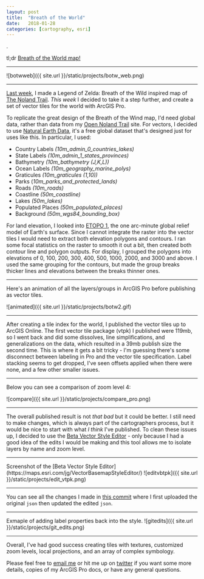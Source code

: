 ```yaml
---
layout: post
title:  "Breath of the World"
date:   2018-01-28
categories: [cartography, esri]
---
```


.  

tl;dr  [Breath of the World map!](http://jonahadkins.com/botw.html)

<hr>

![botwweb]({{ site.url }}/static/projects/botw_web.png)

<hr>

[Last week](http://jonahadkins.com/cartography/esri/2018/01/22/breath-of-the-wild.html), I made a Legend of Zelda: Breath of the Wild inspired map of [The Noland Trail](http://jonahadkins.com//static/projects/lynel.jpg). _This week_ I decided to take it a step further, and create a set of vector tiles for the world with ArcGIS Pro.

To replicate the great design of the Breath of the Wind map, I'd need global data, rather than data from my [Open Noland Trail](http://jonahadkins.com/open-noland-trail/) site. For vectors, I decided to use [Natural Earth Data](http://www.naturalearthdata.com), it's a free global dataset that's designed just for uses like this. In particular, I used:

- Country Labels _(10m_admin_0_countries_lakes)_
- State Labels _(10m_admin_1_states_provinces)_
- Bathymetry _(10m_bathymetry (J,K,L))_
- Ocean Labels _(10m_geography_marine_polys)_
- Graticules _(10m_graticules (1,10))_
- Parks (_10m_parks_and_protected_lands)_
- Roads _(10m_roads)_
- Coastline _(50m_coastline)_
- Lakes _(50m_lakes)_
- Populated Places _(50m_populated_places)_
- Background _(50m_wgs84_bounding_box)_


For land elevation, I looked into [ETOPO 1](https://www.ngdc.noaa.gov/mgg/global/global.html), the one arc-minute global relief model of Earth's surface. Since I cannot integrate the raster into the vector tiles I would need to extract both elevation polygons and contours. I ran some focal statistics on the raster to smooth it out a bit, then created both contour line and polygon outputs. For display, I grouped the polygons into elevations of 0, 100, 200, 300, 400, 500, 1000, 2000, and 3000 and above. I used the same grouping for the contours, but made the group breaks thicker lines and elevations between the breaks thinner ones.

<hr>

Here's an animation of all the layers/groups in ArcGIS Pro before publishing as vector tiles.

![animated]({{ site.url }}/static/projects/botw2.gif)  

<hr>

After creating a tile index for the world, I published the vector tiles up to ArcGIS Online. The first vector tile package (vtpk) I published were 119mb, so I went back and did some dissolves, line simplifications, and generalizations on the data, which resulted in a 39mb publish size the second time. This is where it gets a bit tricky - I'm guessing there's some disconnect between labeling in Pro and the vector tile specification. Label stacking seems to get dropped, I've seen offsets applied when there were none, and a few other smaller issues.  

<hr>

Below you can see a comparison of zoom level 4:

![compare]({{ site.url }}/static/projects/compare_pro.png)

<hr>

The overall published result is not _that bad_ but it could be better. I still need to make changes, which is always part of the cartographers process, but it would be nice to start with what _I think_ I've published. To clean these issues up, I decided to use the [Beta Vector Style Editor](https://maps.esri.com/jg/VectorBasemapStyleEditor/) - only because I had a good idea of the edits I would be making and this tool allows me to isolate layers by name and zoom level.  

<hr>
Screenshot of the [Beta Vector Style Editor](https://maps.esri.com/jg/VectorBasemapStyleEditor/)  
![editvbtpk]({{ site.url }}/static/projects/edit_vtpk.png)

<hr>

You can see all the changes I made in [this commit](https://github.com/jonahadkins/jonahadkins.github.io/commit/f056d25c3513573afa94760bad7718ffdf7b6e27) where I first uploaded the original `json` then updated the edited `json`.

<hr>
Exmaple of adding label properties back into the style.  
![gitedits]({{ site.url }}/static/projects/git_edits.png)

<hr>

Overall, I've had good success creating tiles with textures, customized zoom levels, local projections, and an array of complex symbology. 

Please feel free to [email me](mailto:jonahadkins@gmail.com) or hit me up on [twitter](https://twitter.com/jonahadkins) if you want some more details, copies of my ArcGIS Pro docs, or have any general questions.
